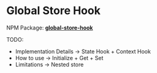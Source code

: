 # Global Store Hook

NPM Package: **[global-store-hook](https://www.npmjs.com/package/global-store-hook)**


TODO:
- Implementation Details -> State Hook + Context Hook
- How to use -> Initialize + Get + Set
- Limitations -> Nested store